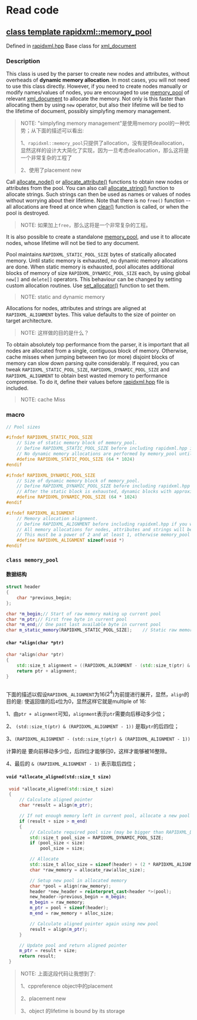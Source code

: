 # Read code

## [class template rapidxml::memory_pool](http://rapidxml.sourceforge.net/manual.html#classrapidxml_1_1memory__pool)

Defined in [rapidxml.hpp](http://rapidxml.sourceforge.net/rapidxml.hpp)
Base class for [xml_document](http://rapidxml.sourceforge.net/manual.html#classrapidxml_1_1xml__document)

### Description

This class is used by the parser to create new nodes and attributes, without overheads of **dynamic memory allocation**. In most cases, you will not need to use this class directly. However, if you need to create nodes manually or modify names/values of nodes, you are encouraged to use [memory_pool](http://rapidxml.sourceforge.net/manual.html#classrapidxml_1_1memory__pool) of relevant [xml_document](http://rapidxml.sourceforge.net/manual.html#classrapidxml_1_1xml__document) to allocate the memory. Not only is this faster than allocating them by using `new` operator, but also their lifetime will be tied to the lifetime of document, possibly simplyfing memory management.

> NOTE: "simplyfing memory management"是使用memory pool的一种优势；从下面的描述可以看出: 
>
> 1、`rapidxml::memory_pool`只提供了allocation，没有提供deallocation，显然这样的设计大大简化了实现，因为一旦考虑deallocation，那么这将是一个非常复杂的工程了
>
> 2、使用了placement new

Call [allocate_node()](http://rapidxml.sourceforge.net/manual.html#classrapidxml_1_1memory__pool_750ba3c610b129ac057d817509d08f41_1750ba3c610b129ac057d817509d08f41) or [allocate_attribute()](http://rapidxml.sourceforge.net/manual.html#classrapidxml_1_1memory__pool_462de142669e0ff649e8e615b82bf457_1462de142669e0ff649e8e615b82bf457) functions to obtain new nodes or attributes from the pool. You can also call [allocate_string()](http://rapidxml.sourceforge.net/manual.html#classrapidxml_1_1memory__pool_69729185bc59b0875192d667c47b8859_169729185bc59b0875192d667c47b8859) function to allocate strings. Such strings can then be used as names or values of nodes without worrying about their lifetime. Note that there is no `free()` function -- all allocations are freed at once when [clear()](http://rapidxml.sourceforge.net/manual.html#classrapidxml_1_1memory__pool_c8bb3912a3ce86b15842e79d0b421204_1c8bb3912a3ce86b15842e79d0b421204) function is called, or when the pool is destroyed.

> NOTE: 如果加上`free`，那么这将是一个非常复杂的工程。

It is also possible to create a standalone [memory_pool](http://rapidxml.sourceforge.net/manual.html#classrapidxml_1_1memory__pool), and use it to allocate nodes, whose lifetime will not be tied to any document.

Pool maintains `RAPIDXML_STATIC_POOL_SIZE` bytes of statically allocated memory. Until static memory is exhausted, no dynamic memory allocations are done. When static memory is exhausted, pool allocates additional blocks of memory of size `RAPIDXML_DYNAMIC_POOL_SIZE` each, by using global `new[]` and `delete[]` operators. This behaviour can be changed by setting custom allocation routines. Use [set_allocator()](http://rapidxml.sourceforge.net/manual.html#classrapidxml_1_1memory__pool_c0a55a6ef0837dca67572e357100d78a_1c0a55a6ef0837dca67572e357100d78a) function to set them.

> NOTE: static and dynamic memory

Allocations for nodes, attributes and strings are aligned at `RAPIDXML_ALIGNMENT` bytes. This value defaults to the size of pointer on target architecture.

> NOTE: 这样做的目的是什么？

To obtain absolutely top performance from the parser, it is important that all nodes are allocated from a single, contiguous block of memory. Otherwise, cache misses when jumping between two (or more) disjoint blocks of memory can slow down parsing quite considerably. If required, you can tweak `RAPIDXML_STATIC_POOL_SIZE`, `RAPIDXML_DYNAMIC_POOL_SIZE` and `RAPIDXML_ALIGNMENT` to obtain best wasted memory to performance compromise. To do it, define their values before [rapidxml.hpp](http://rapidxml.sourceforge.net/manual.html#rapidxml_8hpp) file is included.

> NOTE: cache Miss





### macro

```C++
// Pool sizes

#ifndef RAPIDXML_STATIC_POOL_SIZE
    // Size of static memory block of memory_pool.
    // Define RAPIDXML_STATIC_POOL_SIZE before including rapidxml.hpp if you want to override the default value.
    // No dynamic memory allocations are performed by memory_pool until static memory is exhausted.
    #define RAPIDXML_STATIC_POOL_SIZE (64 * 1024)
#endif

#ifndef RAPIDXML_DYNAMIC_POOL_SIZE
    // Size of dynamic memory block of memory_pool.
    // Define RAPIDXML_DYNAMIC_POOL_SIZE before including rapidxml.hpp if you want to override the default value.
    // After the static block is exhausted, dynamic blocks with approximately this size are allocated by memory_pool.
    #define RAPIDXML_DYNAMIC_POOL_SIZE (64 * 1024)
#endif

#ifndef RAPIDXML_ALIGNMENT
    // Memory allocation alignment.
    // Define RAPIDXML_ALIGNMENT before including rapidxml.hpp if you want to override the default value, which is the size of pointer.
    // All memory allocations for nodes, attributes and strings will be aligned to this value.
    // This must be a power of 2 and at least 1, otherwise memory_pool will not work.
    #define RAPIDXML_ALIGNMENT sizeof(void *)
#endif
```



### `class memory_pool`



#### 数据结构

```C++
struct header
{
    char *previous_begin;
};

char *m_begin;// Start of raw memory making up current pool
char *m_ptr;// First free byte in current pool
char *m_end;// One past last available byte in current pool
char m_static_memory[RAPIDXML_STATIC_POOL_SIZE];    // Static raw memory
```



#### `char *align(char *ptr)`

```c++
char *align(char *ptr)
{
    std::size_t alignment = ((RAPIDXML_ALIGNMENT - (std::size_t(ptr) & (RAPIDXML_ALIGNMENT - 1))) & (RAPIDXML_ALIGNMENT - 1));
    return ptr + alignment;
}
        
```

下面的描述以假设`RAPIDXML_ALIGNMENT`为16($2^4$)为前提进行展开，显然，`align`的目的是: 使返回值的后`4`位为0，显然这样它就是multiple of 16:

1、由`ptr + alignment`可知，`alignment`表示`ptr`需要向后移动多少位；

2、 `(std::size_t(ptr) & (RAPIDXML_ALIGNMENT - 1))` 是取`ptr`的后四位；

3、`(RAPIDXML_ALIGNMENT - (std::size_t(ptr) & (RAPIDXML_ALIGNMENT - 1))`

计算的是 要向前移动多少位，后四位才能够归0，这样才能够被16整除。

4、最后的 `& (RAPIDXML_ALIGNMENT - 1)` 表示取后四位；



####  `void *allocate_aligned(std::size_t size)`



```C++
 void *allocate_aligned(std::size_t size)
 {
     // Calculate aligned pointer
     char *result = align(m_ptr);

     // If not enough memory left in current pool, allocate a new pool
     if (result + size > m_end)
     {
         // Calculate required pool size (may be bigger than RAPIDXML_DYNAMIC_POOL_SIZE)
         std::size_t pool_size = RAPIDXML_DYNAMIC_POOL_SIZE;
         if (pool_size < size)
             pool_size = size;

         // Allocate
         std::size_t alloc_size = sizeof(header) + (2 * RAPIDXML_ALIGNMENT - 2) + pool_size;     // 2 alignments required in worst case: one for header, one for actual allocation
         char *raw_memory = allocate_raw(alloc_size);

         // Setup new pool in allocated memory
         char *pool = align(raw_memory);
         header *new_header = reinterpret_cast<header *>(pool);
         new_header->previous_begin = m_begin;
         m_begin = raw_memory;
         m_ptr = pool + sizeof(header);
         m_end = raw_memory + alloc_size;

         // Calculate aligned pointer again using new pool
         result = align(m_ptr);
     }

     // Update pool and return aligned pointer
     m_ptr = result + size;
     return result;
 }
```

> NOTE: 上面这段代码让我想到了:
>
> 1、cppreference object中的placement
>
> 2、placement new
>
> 3、object 的lifetime is bound by its storage
>
> 
